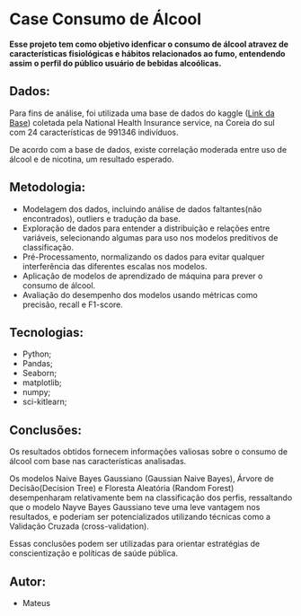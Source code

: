 <h1>Case Consumo de Álcool</h1>

<b>Esse projeto tem como objetivo idenficar o consumo de álcool atravez de características fisiológicas e hábitos relacionados ao fumo, entendendo assim o perfil do público usuário de bebidas alcoólicas.</b>

<h2>Dados:</h2>

Para fins de análise, foi utilizada uma base de dados do kaggle ([Link da Base](https://www.kaggle.com/datasets/sooyoungher/smoking-drinking-dataset/data)) coletada pela National Health Insurance service, na Coreia do sul com 24 características de 991346 indivíduos.

De acordo com a base de dados, existe correlação moderada entre uso de álcool e de nicotina, um resultado esperado. 


<h2>Metodologia:</h2>

- Modelagem dos dados, incluindo análise de dados faltantes(não encontrados), outliers e tradução da base.
- Exploração de dados para entender a distribuição e relações entre variáveis, selecionando algumas para uso nos modelos preditivos de classificação.
- Pré-Processamento, normalizando os dados para evitar qualquer interferência das diferentes escalas nos modelos.
- Aplicação de modelos de aprendizado de máquina para prever o consumo de álcool.
- Avaliação do desempenho dos modelos usando métricas como precisão, recall e F1-score.

<h2>Tecnologias:</h2>

- Python;
- Pandas;
- Seaborn;
- matplotlib;
- numpy;
- sci-kitlearn;

<h2>Conclusões:</h2>

Os resultados obtidos fornecem informações valiosas sobre o consumo de álcool com base nas características analisadas.

Os modelos Naive Bayes Gaussiano (Gaussian Naive Bayes), Árvore de Decisão(Decision Tree) e Floresta Aleatória (Random Forest) desempenharam relativamente bem na classificação dos perfis, ressaltando que o modelo Nayve Bayes Gaussiano teve uma leve vantagem nos resultados, e poderiam ser potencializados utilizando técnicas como a Validação Cruzada (cross-validation).

Essas conclusões podem ser utilizadas para orientar estratégias de conscientização e políticas de saúde pública.

<h2>Autor:</h2>

- Mateus
